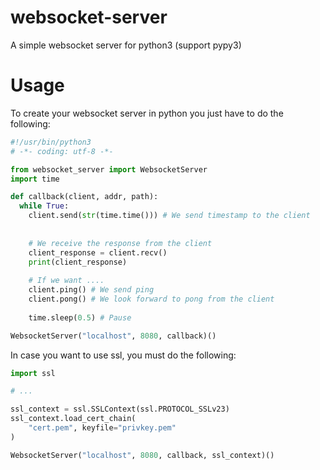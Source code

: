 
# websocket-server
A simple websocket server for python3 (support pypy3)

# Usage

To create your websocket server in python you just have to do the following:
```python
#!/usr/bin/python3
# -*- coding: utf-8 -*-

from websocket_server import WebsocketServer
import time

def callback(client, addr, path):
  while True:
    client.send(str(time.time())) # We send timestamp to the client
	
	
    # We receive the response from the client
    client_response = client.recv()
    print(client_response)
	
    # If we want ....
    client.ping() # We send ping
    client.pong() # We look forward to pong from the client
 
    time.sleep(0.5) # Pause

WebsocketServer("localhost", 8080, callback)()
```

In case you want to use ssl, you must do the following:
```Python
import ssl

# ...

ssl_context = ssl.SSLContext(ssl.PROTOCOL_SSLv23)
ssl_context.load_cert_chain(
	"cert.pem", keyfile="privkey.pem"
)

WebsocketServer("localhost", 8080, callback, ssl_context)()
```
